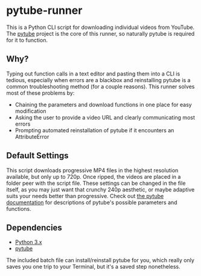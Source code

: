 # pytube-runner
This is a Python CLI script for downloading individual videos from YouTube. The [pytube](https://github.com/pytube/pytube) project is the core of this runner, so naturally pytube is required for it to function.

## Why?
Typing out function calls in a text editor and pasting them into a CLI is tedious, especially when errors are a blackbox and reinstalling pytube is a common troubleshooting method (for a couple reasons).
This runner solves most of these problems by:
- Chaining the parameters and download functions in one place for easy modification
- Asking the user to provide a video URL and clearly communicating most errors
- Prompting automated reinstallation of pytube if it encounters an AttributeError

## Default Settings
This script downloads progressive MP4 files in the highest resolution available, but only up to 720p. Once ripped, the videos are placed in a folder peer with the script file.
These settings can be changed in the file itself, as you may just want that crunchy 240p aesthetic, or maybe adaptive suits your needs better than progressive.
Check out [the pytube documentation](https://pytube.io/en/latest/) for descriptions of pytube's possible parameters and functions.

## Dependencies
- [Python 3.x](https://www.python.org/downloads/)
- [pytube](https://github.com/pytube/pytube)

The included batch file can install/reinstall pytube for you, which really only saves you one trip to your Terminal, but it's a saved step nonetheless.
